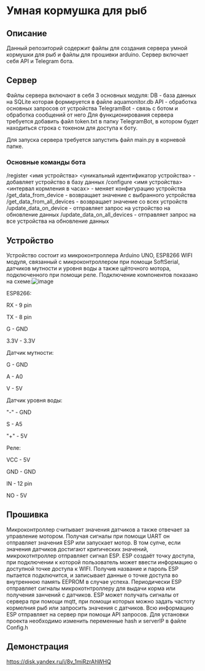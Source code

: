 # Умная кормушка для рыб
## Описание
Данный репозиторий содержит файлы для создания сервера умной кормушки для рыб и файлы для прошивки arduino. Сервер включает себя API и Telegram бота. 

## Сервер
Файлы сервера включают в себя 3 основных модуля:
DB - база данных на SQLite которая формируется в файле aquamonitor.db
API - обработка основных запросов от устройства
TelegramBot - связь с ботом и обработка сообщений от него
Для функционирования сервера требуется добавить файл token.txt в папку TelegramBot, в котором будет находиться строка с токеном для доступа к боту.

Для запуска сервера требуется запустить файл main.py в корневой папке.
### Основные команды бота
/register <имя устройства> <уникальный идентификатор устройства> - добавляет устройство в базу данных
/configure <имя устройства> <интервал кормления в часах> - меняет конфигурацию устройства
/get_data_from_device - возвращает значение с выбранного устройства
/get_data_from_all_devices - возвращает значение со всех устройств
/update_data_on_device - отправляет запрос на устройство на обновление данных
/update_data_on_all_devices - отправляет запрос на все устройства на обновление данных

## Устройство
Устройство состоит из микроконтроллера Arduino UNO, ESP8266 WIFI модуля, связанный с микроконтроллером при помощи SoftSerial, датчиков мутности и уровня воды а также щёточного мотора, подключенного при помощи реле.
Подключение компонентов показано на схеме:![image](https://github.com/user-attachments/assets/ceb2cb8a-6e76-483c-aabc-e28106bcf018)


ESP8266: 

RX - 9 pin

TX - 8 pin

G - GND

3.3V - 3.3V


Датчик мутности:

G - GND

A - A0

V - 5V

Датчик уровня воды:

"-" - GND

S - A5

"+" - 5V


Реле:

VCC - 5V

GND - GND

IN - 12 pin

NO - 5V


## Прошивка

Микроконтроллер считывает значения датчиков а также отвечает за управление мотором. Получая сигналы при помощи UART он отправляет значения ESP или запускает мотор. В том сулче, если значения датчиков достигают критических значений, микрокотнтроллер отправляет сигнал ESP.
ESP создаёт точку доступа, при подключении к которой пользователь может ввести информацию о доступной точке доступа к WIFI. Получив название и пароль ESP пытается подключится, и записывает данные о точке доступа во внутреннюю память EEPROM в случае успеха. Периодически ESP отправляет сигналы микрокотнтроллеру для выдачи корма или получения занчений с датчиков. ESP может получать сигналы от сервера при помощи mqtt, при помощи которых можно задать частоту кормелния рыб или запросить значения с датчиков. Всю информацию ESP отправляет на сервер при помощи API запросов.
Для установки проекта необходимо изменить переменные hash и serverIP в файле Config.h

## Демонстрация
https://disk.yandex.ru/i/8v_1miRzrAhWHQ

